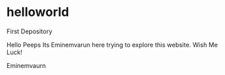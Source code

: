 # helloworld
First Depository

Hello Peeps
Its Eminemvarun here trying to explore this website.
Wish Me Luck!

Eminemvaurn
